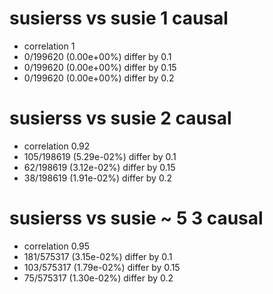 # susierss vs susie  1 causal

- correlation 1
- 0/199620 (0.00e+00%) differ by 0.1
- 0/199620 (0.00e+00%) differ by 0.15
- 0/199620 (0.00e+00%) differ by 0.2


# susierss vs susie  2 causal

- correlation 0.92
- 105/198619 (5.29e-02%) differ by 0.1
- 62/198619 (3.12e-02%) differ by 0.15
- 38/198619 (1.91e-02%) differ by 0.2


# susierss vs susie  ~ 5 3 causal

- correlation 0.95
- 181/575317 (3.15e-02%) differ by 0.1
- 103/575317 (1.79e-02%) differ by 0.15
- 75/575317 (1.30e-02%) differ by 0.2


